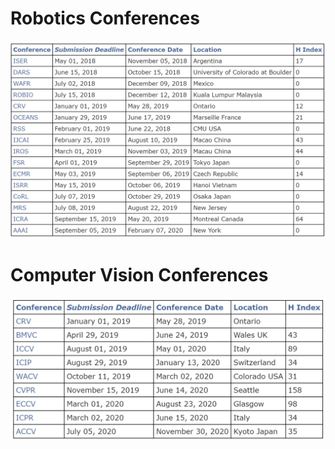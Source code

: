 # Robotics Conferences

![<img src="https://github.com/18r441m/afrl-data/blob/research/resources/conferences/conferences.png?raw=true" width="190"/>](https://github.com/18r441m/afrl-data/blob/research/resources/conferences/conferences.png?raw=true)

# Computer Vision Conferences

![Conference Image](https://github.com/18r441m/afrl-data/blob/research/resources/conferences/conferences2.png?raw=true)